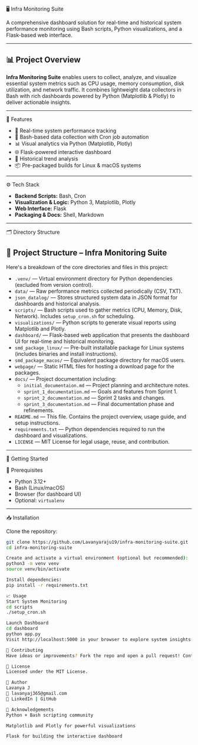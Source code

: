  🖥️ Infra Monitoring Suite

A comprehensive dashboard solution for real-time and historical system performance monitoring using Bash scripts, Python visualizations, and a Flask-based web interface.

---

## 📊 Project Overview

**Infra Monitoring Suite** enables users to collect, analyze, and visualize essential system metrics such as CPU usage, memory consumption, disk utilization, and network traffic. It combines lightweight data collectors in Bash with rich dashboards powered by Python (Matplotlib & Plotly) to deliver actionable insights.

---

 🎯 Features

- 📡 Real-time system performance tracking
- 📁 Bash-based data collection with Cron job automation
- 📊 Visual analytics via Python (Matplotlib, Plotly)
- 🌐 Flask-powered interactive dashboard
- 🧠 Historical trend analysis
- 📦 Pre-packaged builds for Linux & macOS systems

---

 ⚙️ Tech Stack

- **Backend Scripts:** Bash, Cron
- **Visualization & Logic:** Python 3, Matplotlib, Plotly
- **Web Interface:** Flask
- **Packaging & Docs:** Shell, Markdown

---

 🗂️ Directory Structure

  ## 📁 Project Structure – Infra Monitoring Suite

Here's a breakdown of the core directories and files in this project:

- `.venv/` — Virtual environment directory for Python dependencies (excluded from version control).
- `data/` — Raw performance metrics collected periodically (CSV, TXT).
- `json_datalog/` — Stores structured system data in JSON format for dashboards and historical analysis.
- `scripts/` — Bash scripts used to gather metrics (CPU, Memory, Disk, Network). Includes `setup_cron.sh` for scheduling.
- `visualizations/` — Python scripts to generate visual reports using Matplotlib and Plotly.
- `dashboard/` — Flask-based web application that presents the dashboard UI for real-time and historical monitoring.
- `smd_package_linux/` — Pre-built installable package for Linux systems (includes binaries and install instructions).
- `smd_package_macos/` — Equivalent package directory for macOS users.
- `webpage/` — Static HTML files for hosting a download page for the packages.
- `docs/` — Project documentation including:
  - `initial_documentaion.md` — Project planning and architecture notes.
  - `sprint_1_documentation.md` — Goals and features from Sprint 1.
  - `sprint_2_documentation.md` — Sprint 2 tasks and changes.
  - `sprint_3_documentation.md` — Final documentation phase and refinements.
- `README.md` — This file. Contains the project overview, usage guide, and setup instructions.
- `requirements.txt` — Python dependencies required to run the dashboard and visualizations.
- `LICENSE` — MIT License for legal usage, reuse, and contribution.


 
---

🚀 Getting Started

 🔧 Prerequisites

- Python 3.12+
- Bash (Linux/macOS)
- Browser (for dashboard UI)
- Optional: `virtualenv`

---

 📥 Installation

Clone the repository:

```bash
git clone https://github.com/Lavanyaraju19/infra-monitoring-suite.git
cd infra-monitoring-suite

Create and activate a virtual environment (optional but recommended):
python3 -m venv venv
source venv/bin/activate

Install dependencies:
pip install -r requirements.txt

📈 Usage
Start System Monitoring
cd scripts
./setup_cron.sh

Launch Dashboard
cd dashboard
python app.py
Visit http://localhost:5000 in your browser to explore system insights.

🤝 Contributing
Have ideas or improvements? Fork the repo and open a pull request! Contributions are appreciated.

📄 License
Licensed under the MIT License.

👤 Author
Lavanya J
📧 lavanyaj365@gmail.com
🔗 LinkedIn | GitHub

🙌 Acknowledgements
Python + Bash scripting community

Matplotlib and Plotly for powerful visualizations

Flask for building the interactive dashboard


